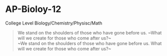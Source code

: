 # AP-Bioloy-12
College Level Biology/Chemistry/Physisc/Math

> We stand on the shoulders of those who have gone before us. ~What will we create for those who come after us?~ <br> ~We stand on the shoulders of those who have gone before us. What will we create for those who come after us?~
